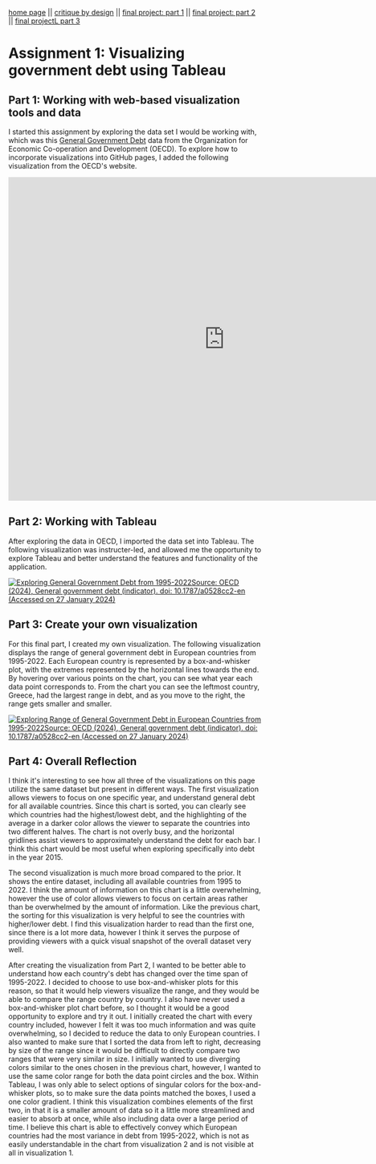 [home page](/README.md) || [critique by design](/critique-by-design.md) || [final project: part 1](/final-project-part-one.md) || [final project: part 2](/final-project-part-two.md) || [final projectL part 3](final-project-part-three)

# Assignment 1: Visualizing government debt using Tableau

## Part 1: Working with web-based visualization tools and data
I started this assignment by exploring the data set I would be working with, which was this [General Government Debt](https://data.oecd.org/gga/general-government-debt.htm) data from the Organization for Economic Co-operation and Development (OECD). To explore how to incorporate visualizations into GitHub pages, I added the following visualization from the OECD's website.

<iframe src="https://data.oecd.org/chart/7kiR" width="860" height="645" style="border: 0" mozallowfullscreen="true" webkitallowfullscreen="true" allowfullscreen="true"><a href="https://data.oecd.org/chart/7kiR" target="_blank">OECD Chart: General government debt, Total, % of GDP, Annual, 2015</a></iframe>

## Part 2: Working with Tableau
After exploring the data in OECD, I imported the data set into Tableau. The following visualization was instructer-led, and allowed me the opportunity to explore Tableau and better understand the features and functionality of the application. 

<div class='tableauPlaceholder' id='viz1706398342573' style='position: relative'><noscript><a href='#'><img alt='Exploring General Government Debt from 1995-2022Source: OECD (2024), General government debt (indicator). doi: 10.1787&#47;a0528cc2-en (Accessed on 27 January 2024) ' src='https:&#47;&#47;public.tableau.com&#47;static&#47;images&#47;As&#47;Assignment1_17063983033870&#47;Sheet1&#47;1_rss.png' style='border: none' /></a></noscript><object class='tableauViz'  style='display:none;'><param name='host_url' value='https%3A%2F%2Fpublic.tableau.com%2F' /> <param name='embed_code_version' value='3' /> <param name='site_root' value='' /><param name='name' value='Assignment1_17063983033870&#47;Sheet1' /><param name='tabs' value='no' /><param name='toolbar' value='yes' /><param name='static_image' value='https:&#47;&#47;public.tableau.com&#47;static&#47;images&#47;As&#47;Assignment1_17063983033870&#47;Sheet1&#47;1.png' /> <param name='animate_transition' value='yes' /><param name='display_static_image' value='yes' /><param name='display_spinner' value='yes' /><param name='display_overlay' value='yes' /><param name='display_count' value='yes' /><param name='language' value='en-US' /><param name='filter' value='publish=yes' /></object></div>                
<script type='text/javascript'>                    
  var divElement = document.getElementById('viz1706398342573');                    
  var vizElement = divElement.getElementsByTagName('object')[0];                    
  vizElement.style.width='100%';
  vizElement.style.height=(divElement.offsetWidth*0.75)+'px';                   
  var scriptElement = document.createElement('script');                    
  scriptElement.src = 'https://public.tableau.com/javascripts/api/viz_v1.js';                    
  vizElement.parentNode.insertBefore(scriptElement, vizElement);                
</script>

## Part 3: Create your own visualization
For this final part, I created my own visualization. The following visualization displays the range of general government debt in European countries from 1995-2022. Each European country is represented by a box-and-whisker plot, with the extremes represented by the horizontal lines towards the end. By hovering over various points on the chart, you can see what year each data point corresponds to. From the chart you can see the leftmost country, Greece, had the largest range in debt, and as you move to the right, the range gets smaller and smaller.

<div class='tableauPlaceholder' id='viz1706588234984' style='position: relative'><noscript><a href='#'><img alt='Exploring Range of General Government Debt in European Countries from 1995-2022Source: OECD (2024), General government debt (indicator). doi: 10.1787&#47;a0528cc2-en (Accessed on 27 January 2024) ' src='https:&#47;&#47;public.tableau.com&#47;static&#47;images&#47;As&#47;Assignment1-Part3_17065882265490&#47;Sheet2&#47;1_rss.png' style='border: none' /></a></noscript><object class='tableauViz'  style='display:none;'><param name='host_url' value='https%3A%2F%2Fpublic.tableau.com%2F' /> <param name='embed_code_version' value='3' /> <param name='site_root' value='' /><param name='name' value='Assignment1-Part3_17065882265490&#47;Sheet2' /><param name='tabs' value='no' /><param name='toolbar' value='yes' /><param name='static_image' value='https:&#47;&#47;public.tableau.com&#47;static&#47;images&#47;As&#47;Assignment1-Part3_17065882265490&#47;Sheet2&#47;1.png' /> <param name='animate_transition' value='yes' /><param name='display_static_image' value='yes' /><param name='display_spinner' value='yes' /><param name='display_overlay' value='yes' /><param name='display_count' value='yes' /><param name='language' value='en-US' /><param name='filter' value='publish=yes' /></object></div>                
<script type='text/javascript'>                    
  var divElement = document.getElementById('viz1706588234984');                    
  var vizElement = divElement.getElementsByTagName('object')[0];                    
  vizElement.style.width='100%';vizElement.style.height=(divElement.offsetWidth*0.75)+'px';                    
  var scriptElement = document.createElement('script');                    
  scriptElement.src = 'https://public.tableau.com/javascripts/api/viz_v1.js';                    
  vizElement.parentNode.insertBefore(scriptElement, vizElement);                
</script>

## Part 4: Overall Reflection
I think it's interesting to see how all three of the visualizations on this page utilize the same dataset but present in different ways. The first visualization allows viewers to focus on one specific year, and understand general debt for all available countries. Since this chart is sorted, you can clearly see which countries had the highest/lowest debt, and the highlighting of the average in a darker color allows the viewer to separate the countries into two different halves. The chart is not overly busy, and the horizontal gridlines assist viewers to approximately understand the debt for each bar. I think this chart would be most useful when exploring specifically into debt in the year 2015.

The second visualization is much more broad compared to the prior. It shows the entire dataset, including all available countries from 1995 to 2022. I think the amount of information on this chart is a little overwhelming, however the use of color allows viewers to focus on certain areas rather than be overwhelmed by the amount of information. Like the previous chart, the sorting for this visualization is very helpful to see the countries with higher/lower debt. I find this visualization harder to read than the first one, since there is a lot more data, however I think it serves the purpose of providing viewers with a quick visual snapshot of the overall dataset very well. 

After creating the visualization from Part 2, I wanted to be better able to understand how each country's debt has changed over the time span of 1995-2022. I decided to choose to use box-and-whisker plots for this reason, so that it would help viewers visualize the range, and they would be able to compare the range country by country. I also have never used a box-and-whisker plot chart before, so I thought it would be a good opportunity to explore and try it out. I initially created the chart with every country included, however I felt it was too much information and was quite overwhelming, so I decided to reduce the data to only European countries. I also wanted to make sure that I sorted the data from left to right, decreasing by size of the range since it would be difficult to directly compare two ranges that were very similar in size. I initially wanted to use diverging colors similar to the ones chosen in the previous chart, however, I wanted to use the same color range for both the data point circles and the box. Within Tableau, I was only able to select options of singular colors for the box-and-whisker plots, so to make sure the data points matched the boxes, I used a one color gradient. I think this visualization combines elements of the first two, in that it is a smaller amount of data so it a little more streamlined and easier to absorb at once, while also including data over a large period of time. I believe this chart is able to effectively convey which European countries had the most variance in debt from 1995-2022, which is not as easily understandable in the chart from visualization 2 and is not visible at all in visualization 1.
